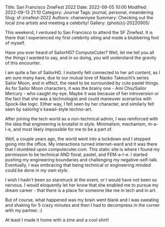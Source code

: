 Title: San Francisco ZineFest 2022
Date: 2022-09-05 10:00
Modified: 2022-09-13 21:10
Category: Journal
Tags: journal, personal, meandering
Slug: sf-zinefest-2022
Authors: chanwinyee
Summary: Checking out the local zine artists and meeting a celebrity!
Gallery: {photo}/j-20220905/

This weekend, I ventured to San Francisco to attend the SF Zinefest. It is there that I experienced my first celebrity siting and made a blubbering fool of myself. 

Have you ever heard of SailorHG? ComputeCuter? Well, let me tell you all the things I wanted to say, and in so doing, you will understand the gravity of this encounter.

I am quite a fan of SailorHG. I instantly felt connected to her art content, as I am sure many have, due to our mutual love of Naoko Takeuchi’s series Sailor Moon, and in effect, the need to be surrounded by cute pastel things. As for Sailor Moon characters, it was the brainy one - Ami Chiu/Sailor Mercury - who caught my eye. Maybe it was because of her introversion or the fact that she was a technologist and could maneuver scenarios with Spock-like logic. Either way, I felt seen by her character, and similarly felt seen by sailorhg's kawaii-style techno-art.

After joining the tech world as a non-technical admin, I was reinforced with the idea that engineering is brutalist in style. Minimalism, mechanism, m-a-l-e, and most likely impossible for me to be a part of. 

Well, a couple years ago, the world went into a lockdown and I stopped going into the office. My interactions turned internet-ward and it was there that I stumbled upon computecuter.com. This static site is where I found my permission to be technical AND floral, pastel, and FEM-a-l-e. I started pushing my engineering boundaries and challenging my negative-self-talk. Eventually, I was embracing that being technical or engineering minded could be done in *my own style*.

I wish I hadn't been so starstruck at the event, or I would have not been so nervous. I would eloquently let her know that she enabled me to pursue my dream career - that there is a place for someone like me in tech and in art.

But of course, what happened was my brain went blank and I was sweating and shaking for 5 crazy minutes and then I had to decompress in the corner with my partner. :) 

At least I made it home with a zine and a cool shirt!